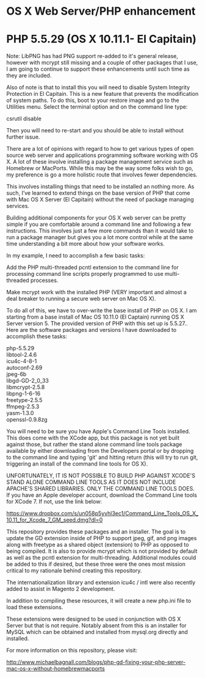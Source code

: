 # OS X Web Server/PHP enhancement
# PHP 5.5.29 (OS X 10.11.1- El Capitain)

Note: LibPNG has had PNG support re-added to it's general release, however with mcrypt still missing and a couple of other packages that I use, I am going to continue to support these enhancements until such time as they are included.  

Also of note is that to install this you will need to disable System Integrity Protection in El Capitain. This is a new feature that prevents the modification of system paths. To do this, boot to your restore image and go to the Utilities menu. Select the terminal option and on the command line type:

csrutil disable

Then you will need to re-start and you should be able to install without further issue.

There are a lot of opinions with regard to how to get various types of open source web server and applications programming software working with OS X. A lot of these involve installing a package management service such as Homebrew or MacPorts. While this may be the way some folks wish to go, my preference is go a more holistic route that involves fewer dependencies.

This involves installing things that need to be installed an nothing more. As such, I’ve learned to extend things on the base version of PHP that come with Mac OS X Server (El Capitain) without the need of package managing services.

Building additional components for your OS X web server can be pretty simple if you are comfortable around a command line and following a few instructions. This involves just a few more commands than it would take to run a package manager but gives you a lot more control while at the same time understanding a bit more about how your software works.

In my example, I need to accomplish a few basic tasks:  

Add the PHP multi-threaded pcntl extension to the command line for processing command line scripts properly programmed to use multi-threaded processes.  

Make mcrypt work with the installed PHP (VERY important and almost a deal breaker to running a secure web server on Mac OS X).  

To do all of this, we have to over-write the base install of PHP on OS X. I am starting from a base install of Mac OS 10.11.0 (El Captain) running OS X Server version 5. The provided version of PHP with this set up is 5.5.27.. Here are the software packages and versions I have downloaded to accomplish these tasks:

php-5.5.29  
libtool-2.4.6  
icu4c-4-8-1  
autoconf-2.69  
jpeg-6b  
libgd-GD-2_0_33  
libmcrypt-2.5.8  
libpng-1-6-16  
freetype-2.5.5  
ffmpeg-2.5.3  
yasm-1.3.0  
openssl-0.9.8zg
  
You will need to be sure you have Apple's Command Line Tools installed. This does come with the XCode app, but this package is not yet built against those, but rather the stand alone command line tools package available by either downloading from the Developers portal or by dropping to the command line and typing 'git' and hitting return (this will try to run git, triggering an install of the command line tools for OS X).

UNFORTUNATELY, IT IS NOT POSSIBLE TO BUILD PHP AGAINST XCODE'S STAND ALONE COMMAND LINE TOOLS AS IT DOES NOT INCLUDE APACHE'S SHARED LIBRARIES. ONLY THE COMMAND LINE TOOLS DOES. If you have an Apple developer account, download the Command Line tools for XCode 7. If not, use the link below:

https://www.dropbox.com/s/un058p5yvhl3ec1/Command_Line_Tools_OS_X_10.11_for_Xcode_7_GM_seed.dmg?dl=0

This repository provides these packages and an installer. The goal is to update the GD extension inside of PHP to support jpeg, gif, and png images along with freetype as a shared object (extension) to PHP as opposed to being compiled. It is also to provide mcrypt which is not provided by default as well as the pcntl extension for multi-threading. Additional modules could be added to this if desired, but these three were the ones most mission critical to my rationale behind creating this repository.

The internationalization library and extension icu4c / intl were also recently added to assist in Magento 2 development.

In addition to compiling these resources, it will create a new php.ini file to load these extensions.

These extensions were designed to be used in conjunction with OS X Server but that is not require. Notably absent from this is an installer for MySQL which can be obtained and installed from mysql.org directly and installed.

For more information on this repository, please visit:

http://www.michaelbagnall.com/blogs/php-gd-fixing-your-php-server-mac-os-x-without-homebrewmacports

